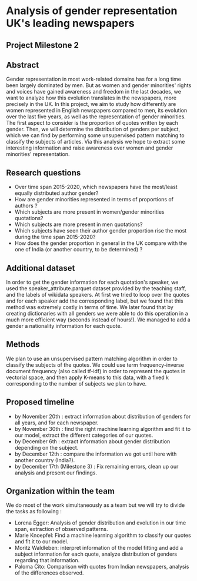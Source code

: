 # Analysis of gender representation UK's leading newspapers 
## Project Milestone 2

## Abstract 

Gender representation in most work-related domains has for a long time been largely dominated by men. But as women and gender minorities' rights and voices have gained awareness and freedom in the last decades, we want to analyze how this evolution translates in the newspapers, more precisely in the UK. In this project, we aim to study how differently are women represented in English newspapers compared to men, its evolution over the last five years, as well as the representation of gender minorities. The first aspect to consider is the proportion of quotes written by each gender. Then, we will determine the distribution of genders per subject, which we can find by performing some unsupervised pattern matching to classify the subjects of articles. Via this analysis we hope to extract some interesting information and raise awareness over women and gender minorities' representation.

## Research questions 

- Over time span 2015-2020, which newspapers have the most/least equally distributed author gender?
- How are gender minorities represented in terms of proportions of authors ?
- Which subjects are more present in women/gender minorities quotations?
- Which subjects are more present in men quotations?
- Which subjects have seen their author gender proportion rise the most during the time span 2015-2020?
- How does the gender proportion in general in the UK compare with the one of India (or another country, to be determined) ?

## Additional dataset

 In order to get the gender information for each quotation's speaker, we used the speaker_attribute.parquet dataset provided by the teaching staff, and the labels of wikidata speakers. At first we tried to loop over the quotes and for each speaker add the corresponding label, but we found that this method was extremely costly in terms of time. We later found that by creating dictionaries with all genders we were able to do this operation in a much more efficient way (seconds instead of hours!). We managed to add a gender a nationality information for each quote.
 
 ## Methods
 
 We plan to use an unsupervised pattern matching algorithm in order to classify the subjects of the quotes. We could use term frequency-inverse document frequency (also called tf-idf) in order to represent the quotes in vectorial space, and then apply K-means to this data, with a fixed k corresponding to the number of subjects we plan to have.
 
 ## Proposed timeline
 
 - by November 20th : extract information about distribution of genders for all years, and for each newspaper.
 - by November 30th : find the right machine learning algorithm and fit it to our model, extract the different categories of our quotes.
 - by December 6th : extract information about gender distribution depending on the subject.
 - by December 12th : compare the information we got until here with another country (India?).
 - by December 17th (Milestone 3) : Fix remaining errors, clean up our analysis and present our findings.
 
 ## Organization within the team
 
 We do most of the work simultaneously as a team but we will try to divide the tasks as following :
 
 - Lorena Egger: Analysis of gender distribution and evolution in our time span, extraction of observed patterns.
 - Marie Knoepfel: Find a machine learning algorithm to classify our quotes and fit it to our model.
 - Moritz Waldleben: interpret information of the model fitting and add a subject information for each quote, analyze distribution of genders regarding that information.
 - Paloma Cito: Comparison with quotes from Indian newspapers, analysis of the differences observed.


